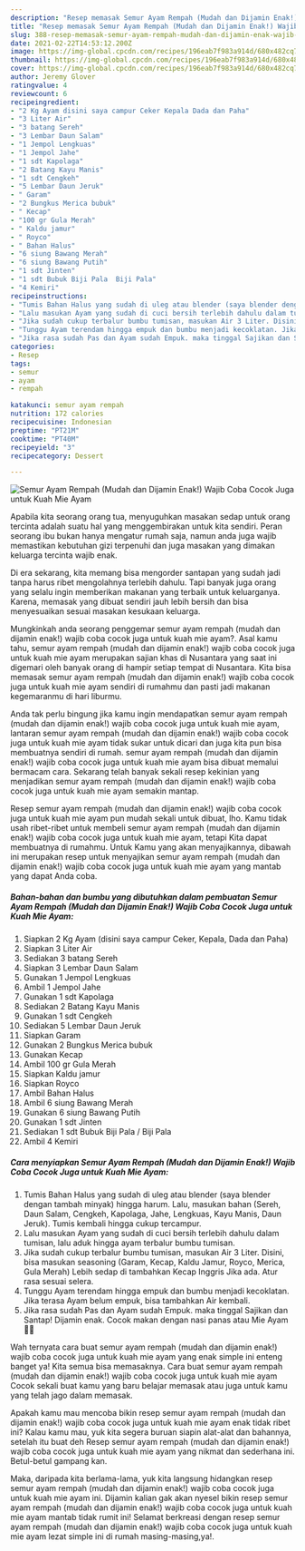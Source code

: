 ```yaml
---
description: "Resep memasak Semur Ayam Rempah (Mudah dan Dijamin Enak!) Wajib Coba Cocok Juga untuk Kuah Mie Ayam yang enak dan Mudah Dibuat"
title: "Resep memasak Semur Ayam Rempah (Mudah dan Dijamin Enak!) Wajib Coba Cocok Juga untuk Kuah Mie Ayam yang enak dan Mudah Dibuat"
slug: 388-resep-memasak-semur-ayam-rempah-mudah-dan-dijamin-enak-wajib-coba-cocok-juga-untuk-kuah-mie-ayam-yang-enak-dan-mudah-dibuat
date: 2021-02-22T14:53:12.200Z
image: https://img-global.cpcdn.com/recipes/196eab7f983a914d/680x482cq70/semur-ayam-rempah-mudah-dan-dijamin-enak-wajib-coba-cocok-juga-untuk-kuah-mie-ayam-foto-resep-utama.jpg
thumbnail: https://img-global.cpcdn.com/recipes/196eab7f983a914d/680x482cq70/semur-ayam-rempah-mudah-dan-dijamin-enak-wajib-coba-cocok-juga-untuk-kuah-mie-ayam-foto-resep-utama.jpg
cover: https://img-global.cpcdn.com/recipes/196eab7f983a914d/680x482cq70/semur-ayam-rempah-mudah-dan-dijamin-enak-wajib-coba-cocok-juga-untuk-kuah-mie-ayam-foto-resep-utama.jpg
author: Jeremy Glover
ratingvalue: 4
reviewcount: 6
recipeingredient:
- "2 Kg Ayam disini saya campur Ceker Kepala Dada dan Paha"
- "3 Liter Air"
- "3 batang Sereh"
- "3 Lembar Daun Salam"
- "1 Jempol Lengkuas"
- "1 Jempol Jahe"
- "1 sdt Kapolaga"
- "2 Batang Kayu Manis"
- "1 sdt Cengkeh"
- "5 Lembar Daun Jeruk"
- " Garam"
- "2 Bungkus Merica bubuk"
- " Kecap"
- "100 gr Gula Merah"
- " Kaldu jamur"
- " Royco"
- " Bahan Halus"
- "6 siung Bawang Merah"
- "6 siung Bawang Putih"
- "1 sdt Jinten"
- "1 sdt Bubuk Biji Pala  Biji Pala"
- "4 Kemiri"
recipeinstructions:
- "Tumis Bahan Halus yang sudah di uleg atau blender (saya blender dengan tambah minyak) hingga harum. Lalu, masukan bahan (Sereh, Daun Salam, Cengkeh, Kapolaga, Jahe, Lengkuas, Kayu Manis, Daun Jeruk). Tumis kembali hingga cukup tercampur."
- "Lalu masukan Ayam yang sudah di cuci bersih terlebih dahulu dalam tumisan, lalu aduk hingga ayam terbalur bumbu tumisan."
- "Jika sudah cukup terbalur bumbu tumisan, masukan Air 3 Liter. Disini, bisa masukan seasoning (Garam, Kecap, Kaldu Jamur, Royco, Merica, Gula Merah) Lebih sedap di tambahkan Kecap Inggris Jika ada. Atur rasa sesuai selera."
- "Tunggu Ayam terendam hingga empuk dan bumbu menjadi kecoklatan. Jika terasa Ayam belum empuk, bisa tambahkan Air kembali."
- "Jika rasa sudah Pas dan Ayam sudah Empuk. maka tinggal Sajikan dan Santap! Dijamin enak. Cocok makan dengan nasi panas atau Mie Ayam 👍🏻"
categories:
- Resep
tags:
- semur
- ayam
- rempah

katakunci: semur ayam rempah 
nutrition: 172 calories
recipecuisine: Indonesian
preptime: "PT21M"
cooktime: "PT40M"
recipeyield: "3"
recipecategory: Dessert

---
```



![Semur Ayam Rempah (Mudah dan Dijamin Enak!) Wajib Coba Cocok Juga untuk Kuah Mie Ayam](https://img-global.cpcdn.com/recipes/196eab7f983a914d/680x482cq70/semur-ayam-rempah-mudah-dan-dijamin-enak-wajib-coba-cocok-juga-untuk-kuah-mie-ayam-foto-resep-utama.jpg)

Apabila kita seorang orang tua, menyuguhkan masakan sedap untuk orang tercinta adalah suatu hal yang menggembirakan untuk kita sendiri. Peran seorang ibu bukan hanya mengatur rumah saja, namun anda juga wajib memastikan kebutuhan gizi terpenuhi dan juga masakan yang dimakan keluarga tercinta wajib enak.

Di era  sekarang, kita memang bisa mengorder santapan yang sudah jadi tanpa harus ribet mengolahnya terlebih dahulu. Tapi banyak juga orang yang selalu ingin memberikan makanan yang terbaik untuk keluarganya. Karena, memasak yang dibuat sendiri jauh lebih bersih dan bisa menyesuaikan sesuai masakan kesukaan keluarga. 



Mungkinkah anda seorang penggemar semur ayam rempah (mudah dan dijamin enak!) wajib coba cocok juga untuk kuah mie ayam?. Asal kamu tahu, semur ayam rempah (mudah dan dijamin enak!) wajib coba cocok juga untuk kuah mie ayam merupakan sajian khas di Nusantara yang saat ini digemari oleh banyak orang di hampir setiap tempat di Nusantara. Kita bisa memasak semur ayam rempah (mudah dan dijamin enak!) wajib coba cocok juga untuk kuah mie ayam sendiri di rumahmu dan pasti jadi makanan kegemaranmu di hari liburmu.

Anda tak perlu bingung jika kamu ingin mendapatkan semur ayam rempah (mudah dan dijamin enak!) wajib coba cocok juga untuk kuah mie ayam, lantaran semur ayam rempah (mudah dan dijamin enak!) wajib coba cocok juga untuk kuah mie ayam tidak sukar untuk dicari dan juga kita pun bisa membuatnya sendiri di rumah. semur ayam rempah (mudah dan dijamin enak!) wajib coba cocok juga untuk kuah mie ayam bisa dibuat memalui bermacam cara. Sekarang telah banyak sekali resep kekinian yang menjadikan semur ayam rempah (mudah dan dijamin enak!) wajib coba cocok juga untuk kuah mie ayam semakin mantap.

Resep semur ayam rempah (mudah dan dijamin enak!) wajib coba cocok juga untuk kuah mie ayam pun mudah sekali untuk dibuat, lho. Kamu tidak usah ribet-ribet untuk membeli semur ayam rempah (mudah dan dijamin enak!) wajib coba cocok juga untuk kuah mie ayam, tetapi Kita dapat membuatnya di rumahmu. Untuk Kamu yang akan menyajikannya, dibawah ini merupakan resep untuk menyajikan semur ayam rempah (mudah dan dijamin enak!) wajib coba cocok juga untuk kuah mie ayam yang mantab yang dapat Anda coba.

<!--inarticleads1-->

##### Bahan-bahan dan bumbu yang dibutuhkan dalam pembuatan Semur Ayam Rempah (Mudah dan Dijamin Enak!) Wajib Coba Cocok Juga untuk Kuah Mie Ayam:

1. Siapkan 2 Kg Ayam (disini saya campur Ceker, Kepala, Dada dan Paha)
1. Siapkan 3 Liter Air
1. Sediakan 3 batang Sereh
1. Siapkan 3 Lembar Daun Salam
1. Gunakan 1 Jempol Lengkuas
1. Ambil 1 Jempol Jahe
1. Gunakan 1 sdt Kapolaga
1. Sediakan 2 Batang Kayu Manis
1. Gunakan 1 sdt Cengkeh
1. Sediakan 5 Lembar Daun Jeruk
1. Siapkan  Garam
1. Gunakan 2 Bungkus Merica bubuk
1. Gunakan  Kecap
1. Ambil 100 gr Gula Merah
1. Siapkan  Kaldu jamur
1. Siapkan  Royco
1. Ambil  Bahan Halus
1. Ambil 6 siung Bawang Merah
1. Gunakan 6 siung Bawang Putih
1. Gunakan 1 sdt Jinten
1. Sediakan 1 sdt Bubuk Biji Pala / Biji Pala
1. Ambil 4 Kemiri




<!--inarticleads2-->

##### Cara menyiapkan Semur Ayam Rempah (Mudah dan Dijamin Enak!) Wajib Coba Cocok Juga untuk Kuah Mie Ayam:

1. Tumis Bahan Halus yang sudah di uleg atau blender (saya blender dengan tambah minyak) hingga harum. Lalu, masukan bahan (Sereh, Daun Salam, Cengkeh, Kapolaga, Jahe, Lengkuas, Kayu Manis, Daun Jeruk). Tumis kembali hingga cukup tercampur.
1. Lalu masukan Ayam yang sudah di cuci bersih terlebih dahulu dalam tumisan, lalu aduk hingga ayam terbalur bumbu tumisan.
1. Jika sudah cukup terbalur bumbu tumisan, masukan Air 3 Liter. Disini, bisa masukan seasoning (Garam, Kecap, Kaldu Jamur, Royco, Merica, Gula Merah) Lebih sedap di tambahkan Kecap Inggris Jika ada. Atur rasa sesuai selera.
1. Tunggu Ayam terendam hingga empuk dan bumbu menjadi kecoklatan. Jika terasa Ayam belum empuk, bisa tambahkan Air kembali.
1. Jika rasa sudah Pas dan Ayam sudah Empuk. maka tinggal Sajikan dan Santap! Dijamin enak. Cocok makan dengan nasi panas atau Mie Ayam 👍🏻




Wah ternyata cara buat semur ayam rempah (mudah dan dijamin enak!) wajib coba cocok juga untuk kuah mie ayam yang enak simple ini enteng banget ya! Kita semua bisa memasaknya. Cara buat semur ayam rempah (mudah dan dijamin enak!) wajib coba cocok juga untuk kuah mie ayam Cocok sekali buat kamu yang baru belajar memasak atau juga untuk kamu yang telah jago dalam memasak.

Apakah kamu mau mencoba bikin resep semur ayam rempah (mudah dan dijamin enak!) wajib coba cocok juga untuk kuah mie ayam enak tidak ribet ini? Kalau kamu mau, yuk kita segera buruan siapin alat-alat dan bahannya, setelah itu buat deh Resep semur ayam rempah (mudah dan dijamin enak!) wajib coba cocok juga untuk kuah mie ayam yang nikmat dan sederhana ini. Betul-betul gampang kan. 

Maka, daripada kita berlama-lama, yuk kita langsung hidangkan resep semur ayam rempah (mudah dan dijamin enak!) wajib coba cocok juga untuk kuah mie ayam ini. Dijamin kalian gak akan nyesel bikin resep semur ayam rempah (mudah dan dijamin enak!) wajib coba cocok juga untuk kuah mie ayam mantab tidak rumit ini! Selamat berkreasi dengan resep semur ayam rempah (mudah dan dijamin enak!) wajib coba cocok juga untuk kuah mie ayam lezat simple ini di rumah masing-masing,ya!.

